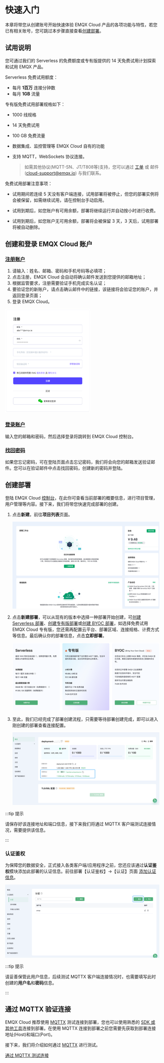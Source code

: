 # 快速入门

本章将带您从创建账号开始快速体验 EMQX Cloud 产品的各项功能与特性，若您已有相关账号，您可跳过本步骤直接查看[创建部署](#创建部署)。

## 试用说明

您可通过我们的 Serverless 的免费额度或专有版提供的 14 天免费试用计划探索和试用 EMQX 产品。

Serverless 免费试用额度：

- 每月 **1百万** 连接分钟数
- 每月 **1GB** 流量

专有版免费试用部署规格如下：

* 1000 线规格

* 14 天免费试用

* 100 GB 免费流量

* 数据集成、监控管理等 EMQX Cloud 自有的功能

* 支持 MQTT，WebSockets 协议连接。

  > 如需其他协议(MQTT-SN、JT/T808等)支持，您可以通过 [工单](../feature/tickets.md) 或 邮件(cloud-support@emqx.io) 与我们联系。

免费试用部署注意事项：

* 试用期间若连续 5 天没有客户端连接，试用部署将被停止，但您的部署实例将会被保留，如需继续试用，请在控制台手动启用。

* 试用到期后，如您账户有可用余额，部署将继续运行并自动按小时进行收费。

* 试用到期后，如您账户无可用余额，部署将会被保留 3 天，3 天后，试用部署将被自动删除。

## 创建和登录 EMQX Cloud 账户

### [注册账户](https://accounts-zh.emqx.com/signup?continue=https://www.emqx.com/cn/cloud)

1. 请输入：姓名、邮箱、密码和手机号码等必填项；
2. 点击注册，EMQX Cloud 会自动将确认邮件发送到您提供的邮箱地址；
3. 根据监管要求，注册需要验证手机完成实名认证；
4. 要验证您的新账户，请点击确认邮件中的链接，该链接将会验证您的账户，并返回登录页面；
5. 登录 EMQX Cloud。

<img src="./_assets/signup.png" alt="login" style="zoom: 33%;" />

### [登录账户](https://www.emqx.com/zh/signin?continue=https://www.emqx.com/cn/cloud)

输入您的邮箱和密码，然后选择登录将跳转到 EMQX Cloud 控制台。

### [找回密码](https://accounts-zh.emqx.com/forgot-password?continue=https%3A%2F%2Fwww.emqx.com%2Fcn%2Fcloud)

如果您忘记密码，可在登陆页面点击忘记密码，我们将会向您的邮箱发送验证邮件。您可以在验证邮件中点击找回密码，创建新的密码并登陆。

## 创建部署

登陆 EMQX Cloud [控制台](https://cloud.emqx.com/console/)，在此你可查看当前部署的概要信息，进行项目管理，用户管理等内容。接下来，我们将带您快速完成部署的创建。

1. 点击**新建**，前往**项目列表**页面。

   ![index](./_assets/index_overview.png)

   

2. 点击**新建部署**，可以从现有的版本中选择一种部署开始创建，可[创建 Serverless 部署](../create/serverless.md)、[创建专有版部署](../create/dedicated.md)或[创建 BYOC 部署](../create/byoc.md)，如选择免费试用 EMQX Cloud 专有版，您还需再配置云平台、部署区域、连接规格、计费方式等信息。最后确认你的部署信息，点击**立即部署**。

   ![add_users](./_assets/create_free_trial.png)

3. 至此，我们已经完成了部署创建流程，只需要等待部署创建完成，即可以进入刚创建的部署查看连接配置。

   ![add_users](./_assets/overview.png)

:::tip 提示

请保存好该连接地址和端口信息，接下来我们将通过 MQTTX 客户端测试连接情况，需要提供该信息。

:::

### 认证鉴权

为保障您的数据安全，正式接入各类客户端/应用程序之前，您还应该通过**认证鉴权**模块添加此部署的认证信息。前往部署【认证鉴权】->【认证】页面 [添加认证信息](../deployments/auth_dedicated.md)。

![add_users](./_assets/auth.png)

:::tip 提示

请妥善保管此用户信息，后续测试 MQTTX 客户端连接情况时，也需要填写此时创建的**用户名**和**密码**信息。

:::

## 通过 MQTTX 验证连接

EMQX Cloud 推荐使用 [MQTTX](https://mqttx.app/zh/) 测试连接到部署，您也可以使用熟悉的 [SDK 或其他工具](../connect_to_deployments/overview.md)连接到部署。在使用 MQTTX 连接到部署之前您需要先获取到部署连接地址(Host)和端口(Port)。

接下来，我们将介绍如何通过  [MQTTX](https://mqttx.app/zh/) 进行测试。

[通过 MQTTX 测试连接](../connect_to_deployments/mqttx.md)
